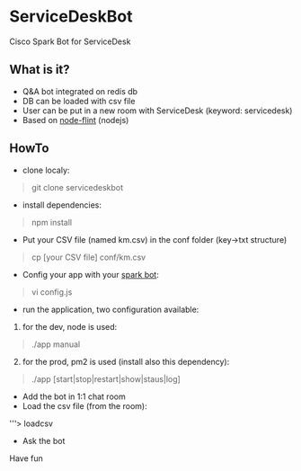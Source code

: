 # ServiceDeskBot
Cisco Spark Bot for ServiceDesk

## What is it?
* Q&A bot integrated on redis db
* DB can be loaded with csv file
* User can be put in a new room with ServiceDesk (keyword: servicedesk)
* Based on [node-flint](https://github.com/flint-bot/flint) (nodejs)

## HowTo
* clone localy: 

> git clone servicedeskbot

* install dependencies:

> npm install

* Put your CSV file (named km.csv) in the conf folder (key->txt structure)

> cp [your CSV file] conf/km.csv

* Config your app with your [spark bot](https://developer.ciscospark.com/apps.html):

> vi config.js

* run the application, two configuration available:

1. for the dev, node is used:

> ./app manual

2. for the prod, pm2 is used (install also this dependency):

> ./app [start|stop|restart|show|staus|log]

* Add the bot in 1:1 chat room
* Load the csv file (from the room):

'''> loadcsv

* Ask the bot



Have fun
